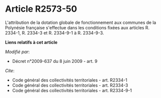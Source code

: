 # Article R2573-50

L'attribution de la dotation globale de fonctionnement aux communes de la Polynésie française s'effectue dans les conditions
fixées aux articles R. 2334-1, R. 2334-3 et R. 2334-9-1 à R. 2334-9-3.

**Liens relatifs à cet article**

_Modifié par_:

  - Décret n°2009-637 du 8 juin 2009 - art. 9

_Cite_:

  - Code général des collectivités territoriales - art. R2334-1
  - Code général des collectivités territoriales - art. R2334-3
  - Code général des collectivités territoriales - art. R2334-9-1
